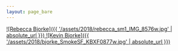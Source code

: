 ```yaml
---
layout: page_bare
---
```


[
![Rebecca Bjorke]({{ '/assets/2018/rebecca_sm1_IMG_8576w.jpg' | absolute_url }})
](http://www.thebekkaffect.com/)
[
![Kevin Bjorke]({{ '/assets/2018/bjorke_SmokeSF_KBXF0877w.jpg' | absolute_url }})
](http://www.kevin-bjorke.com/)
